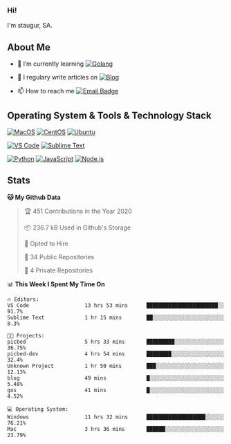 ### Hi!

I'm staugur, SA.

## About Me

- 🌱 I’m currently learning [![Golang](https://img.shields.io/badge/-Go-7fd5ea?logo=go)](https:/golang.org/)

- 📝 I regulary write articles on [![Blog](https://img.shields.io/badge/-Blog-629ccd?style=for-the-badge&logo=python&logoColor=ffffff)](https://blog.saintic.com)

- 📫 How to reach me [![Email Badge](https://img.shields.io/badge/-email-c14438?style=for-the-badge&logo=Gmail&logoColor=ffffff)](mailto:me@tcw.im)

## Operating System & Tools & Technology Stack

[![MacOS](https://img.shields.io/badge/macOS-Catalina-292e33?style=flat-square&logo=apple&logoColor=ffffff)](https://www.apple.com/macos/catalina/)
[![CentOS](https://img.shields.io/badge/CentOS-7.0-292e33?style=flat-square&logo=CentOS&logoColor=)](https://www.centos.org/)
[![Ubuntu](https://img.shields.io/badge/Ubuntu-18-292e33?style=flat-square&logo=Ubuntu&logoColor=e95420)](https://www.ubuntu.com/)

[![VS Code](https://img.shields.io/badge/IDE-VSCode-292e33?style=flat-square&logo=Visual-studio-code)](https://code.visualstudio.com/)
[![Sublime Text](https://img.shields.io/badge/IDE-SublimeText-black?style=flat-square&logo=Sublime+Text)](https://www.sublimetext.com/)


[![Python](https://img.shields.io/badge/-Python-3776AB?style=flat-square&logo=python&logoColor=ffffff)](https://www.python.org/)
[![JavaScript](https://img.shields.io/badge/-JavaScript-%23F7DF1C?style=flat-square&logo=javascript&logoColor=000000&labelColor=%23F7DF1C&color=%23FFCE5A)](https://www.javascript.com/)
[![Node.js](https://img.shields.io/badge/-Node.js-00ADD8?style=flat-square&logo=node.js&logoColor=ffffff)](https://nodejs.org/)

## Stats

<!--START_SECTION:waka-->
**🐱 My Github Data** 

> 🏆 451 Contributions in the Year 2020
 > 
> 📦 236.7 kB Used in Github's Storage 
 > 
> 💼 Opted to Hire
 > 
> 📜 34 Public Repositories
 > 
> 🔑 4 Private Repositories 

📊 **This Week I Spent My Time On** 

```text
🔥 Editors: 
VS Code                  13 hrs 53 mins      ███████████████████████░░   91.7% 
Sublime Text             1 hr 15 mins        ██░░░░░░░░░░░░░░░░░░░░░░░   8.3%

🐱‍💻 Projects: 
picbed                   5 hrs 33 mins       █████████░░░░░░░░░░░░░░░░   36.75% 
picbed-dev               4 hrs 54 mins       ████████░░░░░░░░░░░░░░░░░   32.4% 
Unknown Project          1 hr 50 mins        ███░░░░░░░░░░░░░░░░░░░░░░   12.13% 
blog                     49 mins             █░░░░░░░░░░░░░░░░░░░░░░░░   5.48% 
gos                      41 mins             █░░░░░░░░░░░░░░░░░░░░░░░░   4.52%

💻 Operating System: 
Windows                  11 hrs 32 mins      ███████████████████░░░░░░   76.21% 
Mac                      3 hrs 36 mins       ██████░░░░░░░░░░░░░░░░░░░   23.79%

```


<!--END_SECTION:waka-->
